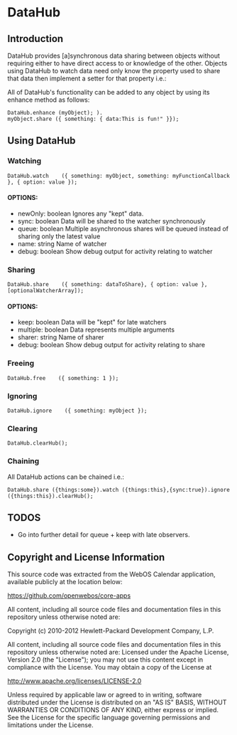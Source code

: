 DataHub
=======

Introduction
------------
DataHub provides [a]synchronous data sharing between objects without
requiring either to have direct access to or knowledge of the other.
Objects using DataHub to watch data need only know the property used
to share that data then implement a setter for that property i.e.:

All of DataHub's functionality can be added to any object by using its
enhance method as follows:

    DataHub.enhance (myObject); ).
    myObject.share ({ something: { data:This is fun!" }});


Using DataHub
-------------
### Watching

    DataHub.watch    ({ something: myObject, something: myFunctionCallback }, { option: value });

#### OPTIONS:
+    newOnly: boolean    Ignores any "kept" data.
+    sync: boolean       Data will be shared to the watcher synchronously
+    queue: boolean      Multiple asynchronous shares will be queued instead of sharing only the latest value
+    name: string        Name of watcher
+    debug: boolean      Show debug output for activity relating to watcher

### Sharing

    DataHub.share    ({ something: dataToShare}, { option: value }, [optionalWatcherArray]);

#### OPTIONS:
+    keep: boolean       Data will be "kept" for late watchers
+    multiple: boolean   Data represents multiple arguments
+    sharer: string      Name of sharer
+    debug: boolean      Show debug output for activity relating to share

### Freeing

    DataHub.free    ({ something: 1 });

### Ignoring

    DataHub.ignore    ({ something: myObject });

### Clearing

    DataHub.clearHub();

### Chaining
All DataHub actions can be chained i.e.:

    DataHub.share ({things:some}).watch ({things:this},{sync:true}).ignore ({things:this}).clearHub();

TODOS
-----
+   Go into further detail for queue + keep with late observers.

Copyright and License Information
---------------------------------
This source code was extracted from the WebOS Calendar application, available publicly at the location below:

https://github.com/openwebos/core-apps


All content, including all source code files and documentation files in this repository unless otherwise noted are:

 Copyright (c) 2010-2012 Hewlett-Packard Development Company, L.P.

All content, including all source code files and documentation files in this repository unless otherwise noted are:
Licensed under the Apache License, Version 2.0 (the "License");
you may not use this content except in compliance with the License.
You may obtain a copy of the License at

http://www.apache.org/licenses/LICENSE-2.0

Unless required by applicable law or agreed to in writing, software
distributed under the License is distributed on an "AS IS" BASIS,
WITHOUT WARRANTIES OR CONDITIONS OF ANY KIND, either express or implied.
See the License for the specific language governing permissions and
limitations under the License.
